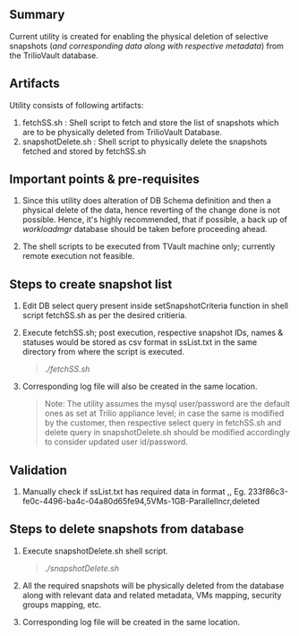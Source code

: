 ## Summary

Current utility is created for enabling the physical deletion of selective snapshots (*and corresponding data along with respective metadata*) from the TrilioVault database.
    
## Artifacts

Utility consists of following artifacts:
1. fetchSS.sh : Shell script to fetch and store the list of snapshots which are to be physically deleted from TrilioVault Database.
2. snapshotDelete.sh : Shell script to physically delete the snapshots fetched and stored by fetchSS.sh


## Important points & pre-requisites

1. Since this utility does alteration of DB Schema definition and then a physical delete of the data, hence reverting of the change done is not possible. Hence, it's highly recommended, that if possible, a back up of *workloadmgr* database should be taken before proceeding ahead.

2. The shell scripts to be executed from TVault machine only; currently remote execution not feasible.

## Steps to create snapshot list

1. Edit DB select query present inside setSnapshotCriteria function in shell script fetchSS.sh as per the desired critieria.

2. Execute fetchSS.sh; post execution, respective snapshot IDs, names & statuses would be stored as csv format in ssList.txt in the same directory from where the script is executed.
    
    >   *./fetchSS.sh*

3. Corresponding log file will also be created in the same location.

    >   Note: The utility assumes the mysql user/password are the default ones as set at Trilio appliance level; in case the same is modified by the customer, then respective select query in fetchSS.sh and delete query in snapshotDelete.sh should be modified accordingly to consider updated user id/password.

## Validation
1. Manually check if ssList.txt has required data in format <SnapshotID>,<SnapshotName>,<SnapshotStatus>
    Eg. 233f86c3-fe0c-4496-ba4c-04a80d65fe94,5VMs-1GB-ParallelIncr,deleted

## Steps to delete snapshots from database

1. Execute snapshotDelete.sh shell script.

    >   *./snapshotDelete.sh*

3. All the required snapshots will be physically deleted from the database along with relevant data and related metadata, VMs mapping, security groups mapping, etc.

4. Corresponding log file will be created in the same location.
